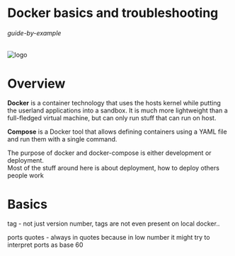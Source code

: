 # Docker basics and troubleshooting

###### guide-by-example

![logo](https://i.imgur.com/6SIoRWX.png)


# Overview

**Docker** is a container technology that uses the hosts kernel while putting the userland applications into a sandbox.
It is much more lightweight than a full-fledged virtual machine, but can only run stuff that can run on host.

**Compose** is a Docker tool that allows defining containers using a YAML file and run them with a single command.

The purpose of docker and docker-compose is either development or deployment.<br>
Most of the stuff around here is about deployment, how to deploy others people work<br>

# Basics 

tag - not just version number, tags are not even present on local docker..

ports quotes - always in quotes because in low number it might try to interpret ports as base 60
